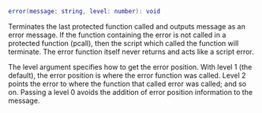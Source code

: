 ```Lua
error(message: string, level: number): void
```
Terminates the last protected function called and outputs message as an error message. If the function containing the error is not called in a protected function (pcall), then the script which called the function will terminate. The error function itself never returns and acts like a script error.

The level argument specifies how to get the error position. With level 1 (the default), the error position is where the error function was called. Level 2 points the error to where the function that called error was called; and so on. Passing a level 0 avoids the addition of error position information to the message.